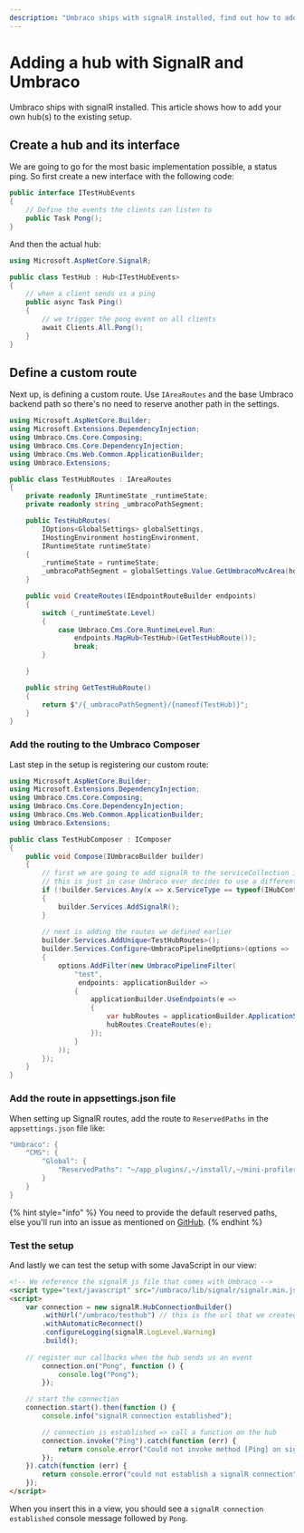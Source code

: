 ```yaml
---
description: "Umbraco ships with signalR installed, find out how to add your own hub(s) to the existing setup"
---
```


# Adding a hub with SignalR and Umbraco

Umbraco ships with signalR installed. This article shows how to add your own hub(s) to the existing setup.

## Create a hub and its interface

We are going to go for the most basic implementation possible, a status ping. So first create a new interface with the following code:

```csharp
public interface ITestHubEvents
{
    // Define the events the clients can listen to
    public Task Pong();
}
```

And then the actual hub:

```csharp
using Microsoft.AspNetCore.SignalR;

public class TestHub : Hub<ITestHubEvents>
{
    // when a client sends us a ping
    public async Task Ping()
    {
        // we trigger the pong event on all clients
        await Clients.All.Pong();
    }
}
```

## Define a custom route

Next up, is defining a custom route. Use `IAreaRoutes` and the base Umbraco backend path so there's no need to reserve another path in the settings.

```csharp
using Microsoft.AspNetCore.Builder;
using Microsoft.Extensions.DependencyInjection;
using Umbraco.Cms.Core.Composing;
using Umbraco.Cms.Core.DependencyInjection;
using Umbraco.Cms.Web.Common.ApplicationBuilder;
using Umbraco.Extensions;

public class TestHubRoutes : IAreaRoutes
{
    private readonly IRuntimeState _runtimeState;
    private readonly string _umbracoPathSegment;

    public TestHubRoutes(
        IOptions<GlobalSettings> globalSettings,
        IHostingEnvironment hostingEnvironment,
        IRuntimeState runtimeState)
    {
        _runtimeState = runtimeState;
        _umbracoPathSegment = globalSettings.Value.GetUmbracoMvcArea(hostingEnvironment);
    }

    public void CreateRoutes(IEndpointRouteBuilder endpoints)
    {
        switch (_runtimeState.Level)
        {
            case Umbraco.Cms.Core.RuntimeLevel.Run:
                endpoints.MapHub<TestHub>(GetTestHubRoute());
                break;
        }

    }

    public string GetTestHubRoute()
    {
        return $"/{_umbracoPathSegment}/{nameof(TestHub)}";
    }
}
```

### Add the routing to the Umbraco Composer

Last step in the setup is registering our custom route:

```csharp
using Microsoft.AspNetCore.Builder;
using Microsoft.Extensions.DependencyInjection;
using Umbraco.Cms.Core.Composing;
using Umbraco.Cms.Core.DependencyInjection;
using Umbraco.Cms.Web.Common.ApplicationBuilder;
using Umbraco.Extensions;

public class TestHubComposer : IComposer
{
    public void Compose(IUmbracoBuilder builder)
    {
        // first we are going to add signalR to the serviceCollection if no hubs have been added yet
        // this is just in case Umbraco ever decides to use a different technology
        if (!builder.Services.Any(x => x.ServiceType == typeof(IHubContext<>)))
        {
            builder.Services.AddSignalR();
        }
        
        // next is adding the routes we defined earlier
        builder.Services.AddUnique<TestHubRoutes>();
        builder.Services.Configure<UmbracoPipelineOptions>(options =>
        {
            options.AddFilter(new UmbracoPipelineFilter(
                "test",
                 endpoints: applicationBuilder =>
                {
                    applicationBuilder.UseEndpoints(e =>
                    {
                        var hubRoutes = applicationBuilder.ApplicationServices.GetRequiredService<TestHubRoutes>();
                        hubRoutes.CreateRoutes(e);
                    });
                }
            ));
        });
    }
}
```

### Add the route in appsettings.json file

When setting up SignalR routes, add the route to `ReservedPaths` in the `appsettings.json` file like:

```cs
"Umbraco": {
    "CMS": {
        "Global": {
            "ReservedPaths": "~/app_plugins/,~/install/,~/mini-profiler-resources/,~/umbraco/,~/umbraco/testhub/,"
        }
    }
}
```

{% hint style="info" %}
You need to provide the default reserved paths, else you'll run into an issue as mentioned on [GitHub](https://github.com/umbraco/Umbraco-CMS/issues/12965).
{% endhint %}

### Test the setup

And lastly we can test the setup with some JavaScript in our view:

```html
<!-- We reference the signalR js file that comes with Umbraco -->
<script type="text/javascript" src="/umbraco/lib/signalr/signalr.min.js"></script>
<script>
    var connection = new signalR.HubConnectionBuilder()
        .withUrl("/umbraco/testhub") // this is the url that we created in the routing `TestHubRoutes.GetTestHubRoute()`
        .withAutomaticReconnect()
        .configureLogging(signalR.LogLevel.Warning)
        .build();
    
    // register our callbacks when the hub sends us an event
        connection.on("Pong", function () {
            console.log("Pong");
        });

    // start the connection
    connection.start().then(function () {
        console.info("signalR connection established");

        // connection is established => call a function on the hub
        connection.invoke("Ping").catch(function (err) {
            return console.error("Could not invoke method [Ping] on signalR connection", err.toString());
        });
    }).catch(function (err) {
        return console.error("could not establish a signalR connection", err.toString());
    });
</script>
```

When you insert this in a view, you should see a `signalR connection established` console message followed by `Pong`.
